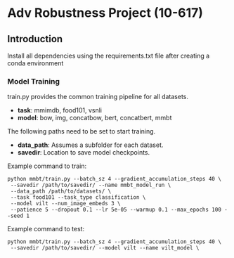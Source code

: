 # Adv Robustness Project (10-617)

## Introduction

Install all dependencies using the requirements.txt file after creating a conda environment


### Model Training

train.py provides the common training pipeline for all datasets. 
- **task**: mmimdb, food101, vsnli
- **model**: bow, img, concatbow, bert, concatbert, mmbt

The following paths need to be set to start training.

- **data_path**: Assumes a subfolder for each dataset. 
- **savedir**: Location to save model checkpoints.

Example command to train:

```
python mmbt/train.py --batch_sz 4 --gradient_accumulation_steps 40 \
 --savedir /path/to/savedir/ --name mmbt_model_run \
 --data_path /path/to/datasets/ \
 --task food101 --task_type classification \
 --model vilt --num_image_embeds 3 \
 --patience 5 --dropout 0.1 --lr 5e-05 --warmup 0.1 --max_epochs 100 --seed 1
```  

Example command to test:

```
python mmbt/train.py --batch_sz 4 --gradient_accumulation_steps 40 \
 --savedir /path/to/savedir/ --model vilt --name vilt_model \
```  




